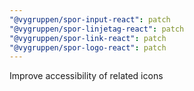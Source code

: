 ```yaml
---
"@vygruppen/spor-input-react": patch
"@vygruppen/spor-linjetag-react": patch
"@vygruppen/spor-link-react": patch
"@vygruppen/spor-logo-react": patch
---
```


Improve accessibility of related icons
